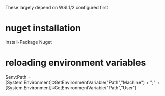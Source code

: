 These largely depend on WSL1/2 configured first



# nuget installation
 Install-Package Nuget                                                                                                

# reloading environment variables

 $env:Path = [System.Environment]::GetEnvironmentVariable("Path","Machine") + ";" + [System.Environment]::GetEnvironmentVariable("Path","User")                          
